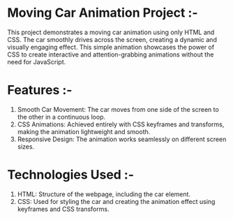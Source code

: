 # Moving Car Animation Project :-

This project demonstrates a moving car animation using only HTML and CSS. The car smoothly drives across the screen, creating a dynamic and visually engaging effect. This simple animation showcases the power of CSS to create interactive and attention-grabbing animations without the need for JavaScript.

# Features :-

1. Smooth Car Movement: The car moves from one side of the screen to the other in a continuous loop.
2. CSS Animations: Achieved entirely with CSS keyframes and transforms, making the animation lightweight and smooth.
3. Responsive Design: The animation works seamlessly on different screen sizes.

# Technologies Used :-

1. HTML: Structure of the webpage, including the car element.
2. CSS: Used for styling the car and creating the animation effect using keyframes and CSS transforms.
